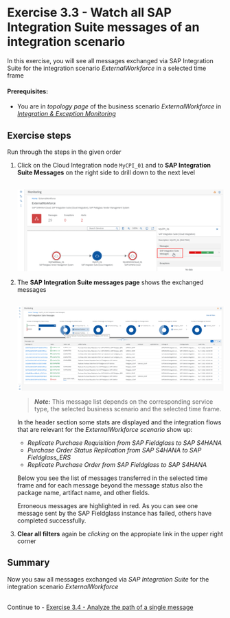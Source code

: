 # Exercise 3.3 - Watch all SAP Integration Suite messages of an integration scenario

In this exercise, you will see all messages exchanged via SAP Integration Suite for the integration scenario *ExternalWorkforce* in a selected time frame

#### Prerequisites:

- You are in *topology page* of the business scenario *ExternalWorkforce* in [*Integration & Exception Monitoring*](https://teched22-cloudalm-003.eu10.alm.cloud.sap/shell/run?sap-ui-app-id=com.sap.crun.imapp.ui#/Home)
## Exercise steps

Run through the steps in the given order

1.	Click on the Cloud Integration node `MyCPI_01` and to **SAP Integration Suite Messages** on the right side to drill down to the next level

    <br>![](/exercises/ex3/images/IMWorkforceTopoCPI.png) 
     
2.	The **SAP Integration Suite messages page** shows the exchanged messages

    <br>![](/exercises/ex3/images/IMWorkforceCPIMessages.png) 
    
    >
    > ***Note:*** This message list depends on the corresponding service type, the selected business scenario and the selected time frame. 
    > 
    
    In the header section some stats are displayed and the integration flows that are relevant for the *ExternalWorkforce scenario* show up:
    - *Replicate Purchase Requisition from SAP Fieldglass to SAP S4HANA*
    - *Purchase Order Status Replication from SAP S4HANA to SAP Fieldglass_ERS*
    - *Replicate Purchase Order from SAP Fieldglass to SAP S4HANA*

    Below you see the list of messages transferred in the selected time frame and for each message beyond the message status also the package name, artifact name, and other fields.
    
    Erroneous messages are highlighted in red. As you can see one message sent by the SAP Fieldglass instance has failed, others have completed successfully. 
    
3. **Clear all filters** again be *clicking* on the appropiate link in the upper right corner

## Summary

Now you saw all messages exchanged via *SAP Integration Suite* for the integration scenario *ExternalWorkforce*

<br>Continue to - [Exercise 3.4 - Analyze the path of a single message](/exercises/ex3/ex34/)

